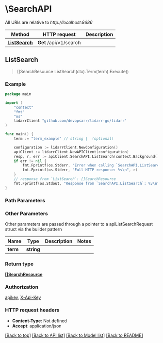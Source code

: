 # \SearchAPI

All URIs are relative to *http://localhost:8686*

Method | HTTP request | Description
------------- | ------------- | -------------
[**ListSearch**](SearchAPI.md#ListSearch) | **Get** /api/v1/search | 



## ListSearch

> []SearchResource ListSearch(ctx).Term(term).Execute()



### Example

```go
package main

import (
	"context"
	"fmt"
	"os"
	lidarrClient "github.com/devopsarr/lidarr-go/lidarr"
)

func main() {
	term := "term_example" // string |  (optional)

	configuration := lidarrClient.NewConfiguration()
	apiClient := lidarrClient.NewAPIClient(configuration)
	resp, r, err := apiClient.SearchAPI.ListSearch(context.Background()).Term(term).Execute()
	if err != nil {
		fmt.Fprintf(os.Stderr, "Error when calling `SearchAPI.ListSearch``: %v\n", err)
		fmt.Fprintf(os.Stderr, "Full HTTP response: %v\n", r)
	}
	// response from `ListSearch`: []SearchResource
	fmt.Fprintf(os.Stdout, "Response from `SearchAPI.ListSearch`: %v\n", resp)
}
```

### Path Parameters



### Other Parameters

Other parameters are passed through a pointer to a apiListSearchRequest struct via the builder pattern


Name | Type | Description  | Notes
------------- | ------------- | ------------- | -------------
 **term** | **string** |  | 

### Return type

[**[]SearchResource**](SearchResource.md)

### Authorization

[apikey](../README.md#apikey), [X-Api-Key](../README.md#X-Api-Key)

### HTTP request headers

- **Content-Type**: Not defined
- **Accept**: application/json

[[Back to top]](#) [[Back to API list]](../README.md#documentation-for-api-endpoints)
[[Back to Model list]](../README.md#documentation-for-models)
[[Back to README]](../README.md)

